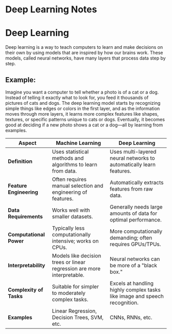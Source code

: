 # Deep Learning Notes

# Deep Learning
Deep learning is a way to teach computers to learn and make decisions on their own by using models that are inspired by how our brains work. 
These models, called neural networks, have many layers that process data step by step.

## Example:
Imagine you want a computer to tell whether a photo is of a cat or a dog. 
Instead of telling it exactly what to look for, you feed it thousands of pictures of cats and dogs. 
The deep learning model starts by recognizing simple things like edges or colors in the first layer, and as the information moves through more layers, 
it learns more complex features like shapes, textures, or specific patterns unique to cats or dogs. 
Eventually, it becomes good at deciding if a new photo shows a cat or a dog—all by learning from examples.

| **Aspect**              | **Machine Learning**                                          | **Deep Learning**                                                     |
|-------------------------|---------------------------------------------------------------|----------------------------------------------------------------------|
| **Definition**          | Uses statistical methods and algorithms to learn from data.   | Uses multi-layered neural networks to automatically learn features.  |
| **Feature Engineering** | Often requires manual selection and engineering of features.  | Automatically extracts features from raw data.                       |
| **Data Requirements**   | Works well with smaller datasets.                             | Generally needs large amounts of data for optimal performance.         |
| **Computational Power** | Typically less computationally intensive; works on CPUs.       | More computationally demanding; often requires GPUs/TPUs.              |
| **Interpretability**    | Models like decision trees or linear regression are more interpretable. | Neural networks can be more of a "black box."                          |
| **Complexity of Tasks** | Suitable for simpler to moderately complex tasks.             | Excels at handling highly complex tasks like image and speech recognition. |
| **Examples**            | Linear Regression, Decision Trees, SVM, etc.                  | CNNs, RNNs, etc.                                                       |

